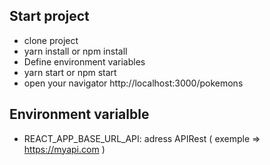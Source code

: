## Start project

- clone project 
- yarn install or npm install
- Define environment variables 
- yarn start or npm start
- open your navigator http://localhost:3000/pokemons


## Environment varialble

- REACT_APP_BASE_URL_API: adress APIRest ( exemple => https://myapi.com )

